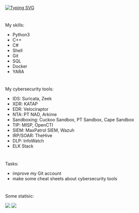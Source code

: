
 [![Typing SVG](https://readme-typing-svg.herokuapp.com?font=Square+Peg&size=28&duration=8000&color=219908&background=FFFAFB00&center=false&vCenter=true&multiline=true&lines=Software+developer+%26+CTF+player)](https://git.io/typing-svg)

#
My skills:

- Python3 
- C++ 
- C#
- Shell
- Git
- SQL
- Docker
- YARA

#
My cybersecurity tools:

- IDS: Suricata, Zeek
- XDR: KATAP
- EDR: Velociraptor
- NTA: PT NAD, Arkime
- Sandboxing: Cuckoo Sandbox, PT Sandbox, Cape Sandbox
- TIP: MISP, OpenCTI
- SIEM: MaxPatrol SIEM, Wazuh
- IRP/SOAR: TheHive
- DLP: InfoWatch
- ELK Stack

#
Tasks:

- improve my Git account
- make some cheat sheets about cybersecurity tools

#

Some statisic:

![](https://github-profile-summary-cards.vercel.app/api/cards/most-commit-language?username=SeregaDeveloper&theme=solarized_dark)
![](https://github-profile-summary-cards.vercel.app/api/cards/repos-per-language?username=SeregaDeveloper&theme=solarized_dark)
